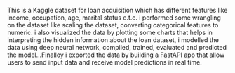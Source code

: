 This is a Kaggle dataset for loan acquisition which has different features like income, occupation, age, marital status e.t.c. i performed some wrangling on the dataset like scaling the dataset, converting categorical features to numeric. i also visualized the data by plotting some charts that helps in interpreting the hidden information about the loan dataset, i modelled the data using deep neural network, compiled, trained, evaluated and predicted the model...Finalloy i exported the data by building a FastAPI app that allow users to send input data and receive model predictions in real time.
